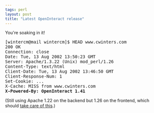 ```yaml
---
tags: perl
layout: post
title: "Latest OpenInteract release"
---
```




<p>You're soaking in it!</p>

<p><pre>
[wintercm@mail wintercm]$ HEAD www.cwinters.com
200 OK
Connection: close
Date: Tue, 13 Aug 2002 13:50:23 GMT
Server: Apache/1.3.22 (Unix) mod_perl/1.26
Content-Type: text/html
Client-Date: Tue, 13 Aug 2002 13:46:50 GMT
Client-Response-Num: 1
Set-Cookie: ...
X-Cache: MISS from www.cwinters.com
<b>X-Powered-By: OpenInteract 1.41</b>
</pre>

<p>(Still using Apache 1.22 on the backend but 1.26 on the frontend, which should <a href="http://cve.mitre.org/cgi-bin/cvename.cgi?name=CAN-2002-0392">take care of this</a>.)</p>


